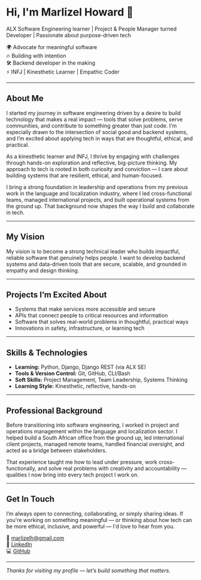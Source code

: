 # Hi, I'm Marlizel Howard 👋

ALX Software Engineering learner | Project & People Manager turned Developer | Passionate about purpose-driven tech

🌍 Advocate for meaningful software  
🔥 Building with intention  
🛠️ Backend developer in the making  
⚡ INFJ | Kinesthetic Learner | Empathic Coder  

---

## About Me

I started my journey in software engineering driven by a desire to build technology that makes a real impact — tools that solve problems, serve communities, and contribute to something greater than just code. I'm especially drawn to the intersection of social good and backend systems, and I’m excited about applying tech in ways that are thoughtful, ethical, and practical.

As a kinesthetic learner and INFJ, I thrive by engaging with challenges through hands-on exploration and reflective, big-picture thinking. My approach to tech is rooted in both curiosity and conviction — I care about building systems that are resilient, ethical, and human-focused.

I bring a strong foundation in leadership and operations from my previous work in the language and localization industry, where I led cross-functional teams, managed international projects, and built operational systems from the ground up. That background now shapes the way I build and collaborate in tech.

---

## My Vision

My vision is to become a strong technical leader who builds impactful, reliable software that genuinely helps people. I want to develop backend systems and data-driven tools that are secure, scalable, and grounded in empathy and design thinking.

---

## Projects I’m Excited About

- Systems that make services more accessible and secure  
- APIs that connect people to critical resources and information  
- Software that solves real-world problems in thoughtful, practical ways  
- Innovations in safety, infrastructure, or learning tech  

---

## Skills & Technologies

- **Learning:** Python, Django, Django REST (via ALX SE)  
- **Tools & Version Control:** Git, GitHub, CLI/Bash  
- **Soft Skills:** Project Management, Team Leadership, Systems Thinking  
- **Learning Style:** Kinesthetic, reflective, hands-on  

---

## Professional Background

Before transitioning into software engineering, I worked in project and operations management within the language and localization sector. I helped build a South African office from the ground up, led international client projects, managed remote teams, handled financial oversight, and acted as a bridge between stakeholders.

That experience taught me how to lead under pressure, work cross-functionally, and solve real problems with creativity and accountability — qualities I now bring into every tech project I work on.

---

## Get In Touch

I’m always open to connecting, collaborating, or simply sharing ideas. If you're working on something meaningful — or thinking about how tech can be more ethical, inclusive, and powerful — I'd love to hear from you.

📧 [marlizelh@gmail.com](mailto:marlizelh@gmail.com)  
💼 [LinkedIn](https://www.linkedin.com/in/marlizel-howard/)  
💻 [GitHub](https://github.com/marlizel)  

---

_Thanks for visiting my profile — let’s build something that matters._
